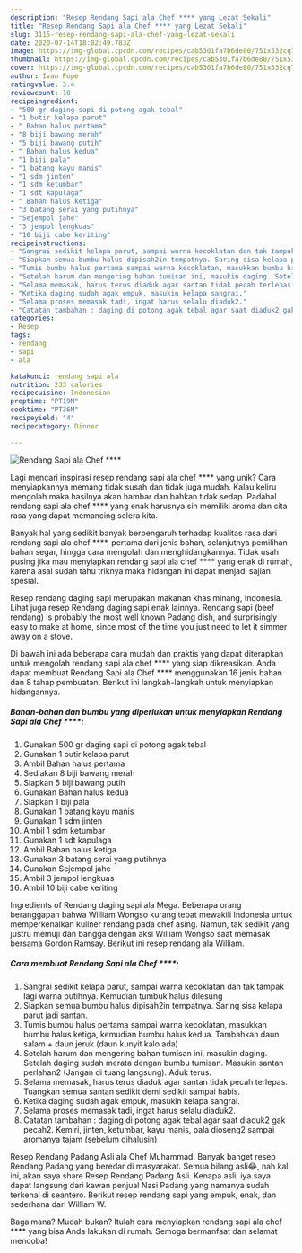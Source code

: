 ```yaml
---
description: "Resep Rendang Sapi ala Chef **** yang Lezat Sekali"
title: "Resep Rendang Sapi ala Chef **** yang Lezat Sekali"
slug: 3115-resep-rendang-sapi-ala-chef-yang-lezat-sekali
date: 2020-07-14T18:02:49.783Z
image: https://img-global.cpcdn.com/recipes/cab5301fa7b6de80/751x532cq70/rendang-sapi-ala-chef-foto-resep-utama.jpg
thumbnail: https://img-global.cpcdn.com/recipes/cab5301fa7b6de80/751x532cq70/rendang-sapi-ala-chef-foto-resep-utama.jpg
cover: https://img-global.cpcdn.com/recipes/cab5301fa7b6de80/751x532cq70/rendang-sapi-ala-chef-foto-resep-utama.jpg
author: Ivan Pope
ratingvalue: 3.4
reviewcount: 10
recipeingredient:
- "500 gr daging sapi di potong agak tebal"
- "1 butir kelapa parut"
- " Bahan halus pertama"
- "8 biji bawang merah"
- "5 biji bawang putih"
- " Bahan halus kedua"
- "1 biji pala"
- "1 batang kayu manis"
- "1 sdm jinten"
- "1 sdm ketumbar"
- "1 sdt kapulaga"
- " Bahan halus ketiga"
- "3 batang serai yang putihnya"
- "Sejempol jahe"
- "3 jempol lengkuas"
- "10 biji cabe keriting"
recipeinstructions:
- "Sangrai sedikit kelapa parut, sampai warna kecoklatan dan tak tampak lagi warna putihnya. Kemudian tumbuk halus dilesung"
- "Siapkan semua bumbu halus dipisah2in tempatnya. Saring sisa kelapa parut jadi santan."
- "Tumis bumbu halus pertama sampai warna kecoklatan, masukkan bumbu halus ketiga, kemudian bumbu halus kedua. Tambahkan daun salam + daun jeruk (daun kunyit kalo ada)"
- "Setelah harum dan mengering bahan tumisan ini, masukin daging. Setelah daging sudah merata dengan bumbu tumisan. Masukin santan perlahan2 (Jangan di tuang langsung). Aduk terus."
- "Selama memasak, harus terus diaduk agar santan tidak pecah terlepas. Tuangkan semua santan sedikit demi sedikit sampai habis."
- "Ketika daging sudah agak empuk, masukin kelapa sangrai."
- "Selama proses memasak tadi, ingat harus selalu diaduk2."
- "Catatan tambahan : daging di potong agak tebal agar saat diaduk2 gak pecah2. Kemiri, jinten, ketumbar, kayu manis, pala dioseng2 sampai aromanya tajam (sebelum dihalusin)"
categories:
- Resep
tags:
- rendang
- sapi
- ala

katakunci: rendang sapi ala 
nutrition: 233 calories
recipecuisine: Indonesian
preptime: "PT19M"
cooktime: "PT36M"
recipeyield: "4"
recipecategory: Dinner

---
```



![Rendang Sapi ala Chef ****](https://img-global.cpcdn.com/recipes/cab5301fa7b6de80/751x532cq70/rendang-sapi-ala-chef-foto-resep-utama.jpg)

Lagi mencari inspirasi resep rendang sapi ala chef **** yang unik? Cara menyiapkannya memang tidak susah dan tidak juga mudah. Kalau keliru mengolah maka hasilnya akan hambar dan bahkan tidak sedap. Padahal rendang sapi ala chef **** yang enak harusnya sih memiliki aroma dan cita rasa yang dapat memancing selera kita.

Banyak hal yang sedikit banyak berpengaruh terhadap kualitas rasa dari rendang sapi ala chef ****, pertama dari jenis bahan, selanjutnya pemilihan bahan segar, hingga cara mengolah dan menghidangkannya. Tidak usah pusing jika mau menyiapkan rendang sapi ala chef **** yang enak di rumah, karena asal sudah tahu triknya maka hidangan ini dapat menjadi sajian spesial.

Resep rendang daging sapi merupakan makanan khas minang, Indonesia. Lihat juga resep Rendang daging sapi enak lainnya. Rendang sapi (beef rendang) is probably the most well known Padang dish, and surprisingly easy to make at home, since most of the time you just need to let it simmer away on a stove.


Di bawah ini ada beberapa cara mudah dan praktis yang dapat diterapkan untuk mengolah rendang sapi ala chef **** yang siap dikreasikan. Anda dapat membuat Rendang Sapi ala Chef **** menggunakan 16 jenis bahan dan 8 tahap pembuatan. Berikut ini langkah-langkah untuk menyiapkan hidangannya.

<!--inarticleads1-->

##### Bahan-bahan dan bumbu yang diperlukan untuk menyiapkan Rendang Sapi ala Chef ****:

1. Gunakan 500 gr daging sapi di potong agak tebal
1. Gunakan 1 butir kelapa parut
1. Ambil  Bahan halus pertama
1. Sediakan 8 biji bawang merah
1. Siapkan 5 biji bawang putih
1. Gunakan  Bahan halus kedua
1. Siapkan 1 biji pala
1. Gunakan 1 batang kayu manis
1. Gunakan 1 sdm jinten
1. Ambil 1 sdm ketumbar
1. Gunakan 1 sdt kapulaga
1. Ambil  Bahan halus ketiga
1. Gunakan 3 batang serai yang putihnya
1. Gunakan Sejempol jahe
1. Ambil 3 jempol lengkuas
1. Ambil 10 biji cabe keriting


Ingredients of Rendang daging sapi ala Mega. Beberapa orang beranggapan bahwa William Wongso kurang tepat mewakili Indonesia untuk memperkenalkan kuliner rendang pada chef asing. Namun, tak sedikit yang justru memuji dan bangga dengan aksi William Wongso saat memasak bersama Gordon Ramsay. Berikut ini resep rendang ala William. 

<!--inarticleads2-->

##### Cara membuat Rendang Sapi ala Chef ****:

1. Sangrai sedikit kelapa parut, sampai warna kecoklatan dan tak tampak lagi warna putihnya. Kemudian tumbuk halus dilesung
1. Siapkan semua bumbu halus dipisah2in tempatnya. Saring sisa kelapa parut jadi santan.
1. Tumis bumbu halus pertama sampai warna kecoklatan, masukkan bumbu halus ketiga, kemudian bumbu halus kedua. Tambahkan daun salam + daun jeruk (daun kunyit kalo ada)
1. Setelah harum dan mengering bahan tumisan ini, masukin daging. Setelah daging sudah merata dengan bumbu tumisan. Masukin santan perlahan2 (Jangan di tuang langsung). Aduk terus.
1. Selama memasak, harus terus diaduk agar santan tidak pecah terlepas. Tuangkan semua santan sedikit demi sedikit sampai habis.
1. Ketika daging sudah agak empuk, masukin kelapa sangrai.
1. Selama proses memasak tadi, ingat harus selalu diaduk2.
1. Catatan tambahan : daging di potong agak tebal agar saat diaduk2 gak pecah2. Kemiri, jinten, ketumbar, kayu manis, pala dioseng2 sampai aromanya tajam (sebelum dihalusin)


Resep Rendang Padang Asli ala Chef Muhammad. Banyak banget resep Rendang Padang yang beredar di masyarakat. Semua bilang asli😂, nah kali ini, akan saya share Resep Rendang Padang Asli. Kenapa asli, iya.saya dapat langsung dari kawan penjual Nasi Padang yang namanya sudah terkenal di seantero. Berikut resep rendang sapi yang empuk, enak, dan sederhana dari William W. 

Bagaimana? Mudah bukan? Itulah cara menyiapkan rendang sapi ala chef **** yang bisa Anda lakukan di rumah. Semoga bermanfaat dan selamat mencoba!

